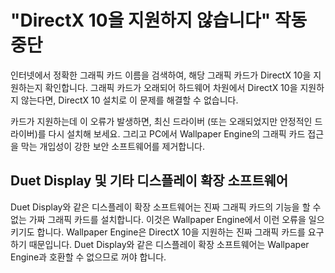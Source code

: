 # "DirectX 10을 지원하지 않습니다" 작동 중단
인터넷에서 정확한 그래픽 카드 이름을 검색하여, 해당 그래픽 카드가 DirectX 10을 지원하는지 확인합니다. 그래픽 카드가 오래되어 하드웨어 차원에서 DirectX 10을 지원하지 않는다면, DirectX 10 설치로 이 문제를 해결할 수 없습니다.

카드가 지원하는데 이 오류가 발생하면, 최신 드라이버 (또는 오래되었지만 안정적인 드라이버)를 다시 설치해 보세요. 그리고 PC에서 Wallpaper Engine의 그래픽 카드 접근을 막는 개입성이 강한 보안 소프트웨어를 제거합니다.

## Duet Display 및 기타 디스플레이 확장 소프트웨어
Duet Display와 같은 디스플레이 확장 소프트웨어는 진짜 그래픽 카드의 기능을 할 수 없는 가짜 그래픽 카드를 설치합니다. 이것은 Wallpaper Engine에서 이런 오류을 일으키기도 합니다. Wallpaper Engine은 DirectX 10을 지원하는 진짜 그래픽 카드를 요구하기 때문입니다. Duet Display와 같은 디스플레이 확장 소프트웨어는 Wallpaper Engine과 호환할 수 없으므로 꺼야 합니다.

